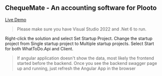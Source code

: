 ## ChequeMate - An accounting software for Plooto 

[Live Demo](http://whattodoa.s3-website.ca-central-1.amazonaws.com/)


> Please make sure you have Visual Studio 2022 and .Net 6 to run. 

Right-click the solution and select Set Startup Project. Change the startup project from Single startup project to Multiple startup projects. Select Start for both WhatToDo.Api and Client.


>If angular application doesn't show the data, most likely the frontend started before the backend. Once you see the backend swagger page up and running, just refresh the Angular App in the browser
